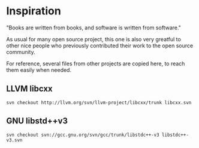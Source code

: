 # Inspiration

"Books are written from books, and software is written from software."

As usual for many open source project, this one is also very greatful to other nice people
who previously contributed their work to the open source community.

For reference, several files from other projects are copied here, to reach them
easily when needed.

## LLVM libcxx

```
svn checkout http://llvm.org/svn/llvm-project/libcxx/trunk libcxx.svn
```

## GNU libstd++v3

```
svn checkout svn://gcc.gnu.org/svn/gcc/trunk/libstdc++-v3 libstdc++-v3.svn
```
